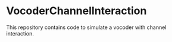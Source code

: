 # VocoderChannelInteraction

This repository contains code to simulate a vocoder with channel interaction.
